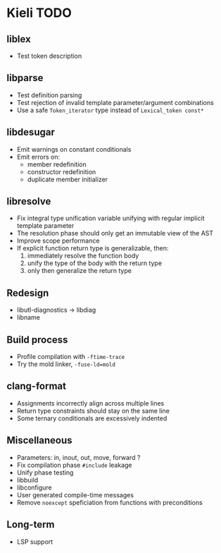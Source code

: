 # Kieli TODO

## liblex
- Test token description

## libparse
- Test definition parsing
- Test rejection of invalid template parameter/argument combinations
- Use a safe `Token_iterator` type instead of `Lexical_token const*`

## libdesugar
- Emit warnings on constant conditionals
- Emit errors on:
    - member redefinition
    - constructor redefinition
    - duplicate member initializer

## libresolve
- Fix integral type unification variable unifying with regular implicit template parameter
- The resolution phase should only get an immutable view of the AST
- Improve scope performance
- If explicit function return type is generalizable, then:
    1. immediately resolve the function body
    2. unify the type of the body with the return type
    3. only then generalize the return type

## Redesign
- libutl-diagnostics &rarr; libdiag
- libname

## Build process
- Profile compilation with `-ftime-trace`
- Try the mold linker, `-fuse-ld=mold`

## clang-format
- Assignments incorrectly align across multiple lines
- Return type constraints should stay on the same line
- Some ternary conditionals are excessively indented

## Miscellaneous
- Parameters: in, inout, out, move, forward ?
- Fix compilation phase `#include` leakage
- Unify phase testing
- libbuild
- libconfigure
- User generated compile-time messages
- Remove `noexcept` speficiation from functions with preconditions

## Long-term
- LSP support
